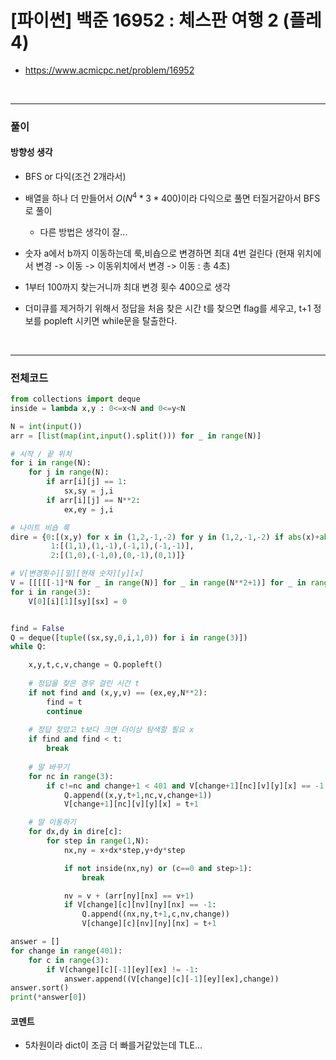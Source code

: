 # **\[파이썬\] 백준 16952 : 체스판 여행 2 (플레4)**
* https://www.acmicpc.net/problem/16952
<br>


---

### **풀이**

#### **방향성 생각**
* BFS or 다익(조건 2개라서)

* 배열을 하나 더 만들어서 $O(N^4*3*400)$이라 다익으로 풀면 터질거같아서 BFS로 풀이
  * 다른 방법은 생각이 잘...

* 숫자 a에서 b까지 이동하는데 룩,비숍으로 변경하면 최대 4번 걸린다 (현재 위치에서 변경 -> 이동 -> 이동위치에서 변경 -> 이동 : 총 4초)

* 1부터 100까지 찾는거니까 최대 변경 횟수 400으로 생각

* 더미큐를 제거하기 위해서 정답을 처음 찾은 시간 t를 찾으면 flag를 세우고, t+1 정보를 popleft 시키면 while문을 탈출한다.

<br>

---

### **전체코드**
```python
from collections import deque
inside = lambda x,y : 0<=x<N and 0<=y<N

N = int(input())
arr = [list(map(int,input().split())) for _ in range(N)]

# 시작 / 끝 위치
for i in range(N):
    for j in range(N):
        if arr[i][j] == 1:
            sx,sy = j,i
        if arr[i][j] == N**2:
            ex,ey = j,i

# 나이트 비숍 룩
dire = {0:[(x,y) for x in (1,2,-1,-2) for y in (1,2,-1,-2) if abs(x)+abs(y)==3],
         1:[(1,1),(1,-1),(-1,1),(-1,-1)],
         2:[(1,0),(-1,0),(0,-1),(0,1)]}

# V[변경횟수][밀][현재 숫자][y][x]
V = [[[[[-1]*N for _ in range(N)] for _ in range(N**2+1)] for _ in range(3)] for _ in range(401)]
for i in range(3):
    V[0][i][1][sy][sx] = 0


find = False
Q = deque([tuple((sx,sy,0,i,1,0)) for i in range(3)])
while Q:

    x,y,t,c,v,change = Q.popleft()
    
    # 정답을 찾은 경우 걸린 시간 t
    if not find and (x,y,v) == (ex,ey,N**2):
        find = t
        continue
    
    # 정답 찾았고 t보다 크면 더이상 탐색할 필요 x
    if find and find < t:
        break
    
    # 말 바꾸기
    for nc in range(3):
        if c!=nc and change+1 < 401 and V[change+1][nc][v][y][x] == -1:
            Q.append((x,y,t+1,nc,v,change+1))
            V[change+1][nc][v][y][x] = t+1

    # 말 이동하기
    for dx,dy in dire[c]:
        for step in range(1,N):
            nx,ny = x+dx*step,y+dy*step

            if not inside(nx,ny) or (c==0 and step>1):
                break

            nv = v + (arr[ny][nx] == v+1)
            if V[change][c][nv][ny][nx] == -1:
                Q.append((nx,ny,t+1,c,nv,change))
                V[change][c][nv][ny][nx] = t+1

answer = []
for change in range(401):
    for c in range(3):
        if V[change][c][-1][ey][ex] != -1:
            answer.append((V[change][c][-1][ey][ex],change))
answer.sort()
print(*answer[0])
```

#### **코멘트**

* 5차원이라 dict이 조금 더 빠를거같았는데 TLE...